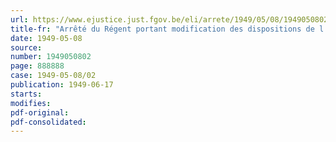 ```yaml
---
url: https://www.ejustice.just.fgov.be/eli/arrete/1949/05/08/1949050802/justel
title-fr: "Arrêté du Régent portant modification des dispositions de l'arrêté du Régent du 31 janvier 1948, fixant les modalités d'application des dispositions contenues dans la loi du 26 janvier 1948, relative à l'octroi d'une allocation exceptionnelle tenant lieu de rééquipement ménager à certains bénéficiaires d'allocations accordées aux estropiés et mutilés, aux anciennes victimes d'accidents du travail et aux victimes des maladies professionnelles"
date: 1949-05-08
source:
number: 1949050802
page: 888888
case: 1949-05-08/02
publication: 1949-06-17
starts:
modifies:
pdf-original:
pdf-consolidated:
---
```


